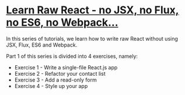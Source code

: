 # [Learn Raw React - no JSX, no Flux, no ES6, no Webpack…](http://jamesknelson.com/learn-raw-react-no-jsx-flux-es6-webpack/?utm_source=ActiveCampaign&utm_medium=email&utm_content=Advanced+Beginner+Challenge%3A+JavaScript+Day+57&utm_campaign=JS+Day+57)

In this series of tutorials, we learn how to write raw React without using JSX, Flux, ES6 and Webpack.

Part 1 of this series is divided into 4 exercises, namely:

- Exercise 1 - Write a single-file React.js app
- Exercise 2 - Refactor your contact list
- Exercise 3 - Add a read-only form
- Exercise 4 - Style up your app
